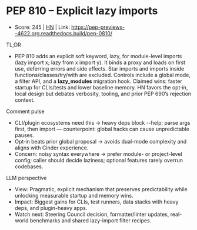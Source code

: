 # PEP 810 – Explicit lazy imports

- Score: 245 | [HN](https://news.ycombinator.com/item?id=45466086) | Link: https://pep-previews--4622.org.readthedocs.build/pep-0810/

TL;DR
- PEP 810 adds an explicit soft keyword, lazy, for module-level imports (lazy import x; lazy from x import y). It binds a proxy and loads on first use, deferring errors and side effects. Star imports and imports inside functions/classes/try/with are excluded. Controls include a global mode, a filter API, and a __lazy_modules__ migration hook. Claimed wins: faster startup for CLIs/tests and lower baseline memory. HN favors the opt‑in, local design but debates verbosity, tooling, and prior PEP 690’s rejection context.

Comment pulse
- CLI/plugin ecosystems need this → heavy deps block --help; parse args first, then import — counterpoint: global hacks can cause unpredictable pauses.
- Opt‑in beats prior global proposal → avoids dual-mode complexity and aligns with Cinder experience.
- Concern: noisy syntax everywhere → prefer module- or project-level config; caller should decide laziness; optional features rarely overrun codebases.

LLM perspective
- View: Pragmatic, explicit mechanism that preserves predictability while unlocking measurable startup and memory wins.
- Impact: Biggest gains for CLIs, test runners, data stacks with heavy deps, and plugin-heavy apps.
- Watch next: Steering Council decision, formatter/linter updates, real-world benchmarks and shared lazy-import filter recipes.
